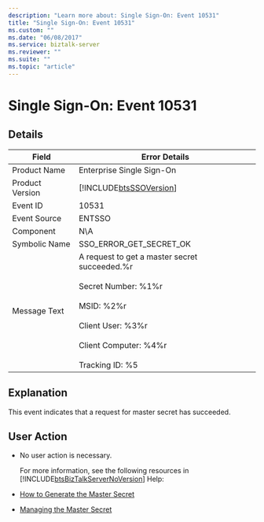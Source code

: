 ```yaml
---
description: "Learn more about: Single Sign-On: Event 10531"
title: "Single Sign-On: Event 10531"
ms.custom: ""
ms.date: "06/08/2017"
ms.service: biztalk-server
ms.reviewer: ""
ms.suite: ""
ms.topic: "article"
---
```

# Single Sign-On: Event 10531
## Details  

| Field | Error Details |
|-----------------|--------------------------------------------------------------------------------------------------------------------------------------------------------------------------------------------------|
|  Product Name   |                                                                                    Enterprise Single Sign-On                                                                                     |
| Product Version |                                                                    [!INCLUDE[btsSSOVersion](../includes/btsssoversion-md.md)]                                                                    |
|    Event ID     |                                                                                              10531                                                                                               |
|  Event Source   |                                                                                              ENTSSO                                                                                              |
|    Component    |                                                                                               N\A                                                                                                |
|  Symbolic Name  |                                                                                     SSO_ERROR_GET_SECRET_OK                                                                                      |
|  Message Text   | A request to get a master secret succeeded.%r<br /><br /> Secret Number: %1%r<br /><br /> MSID: %2%r<br /><br /> Client User: %3%r<br /><br /> Client Computer: %4%r<br /><br /> Tracking ID: %5 |

## Explanation  
 This event indicates that a request for master secret has succeeded.  

## User Action  

- No user action is necessary.  

  For more information, see the following resources in [!INCLUDE[btsBizTalkServerNoVersion](../includes/btsbiztalkservernoversion-md.md)] Help:  

- [How to Generate the Master Secret](../core/how-to-generate-the-master-secret.md)  

- [Managing the Master Secret](../core/managing-the-master-secret.md)
